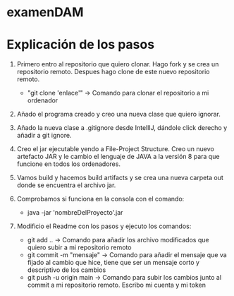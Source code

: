 # examenDAM

# Explicación de los pasos

1. Primero entro al repositorio que quiero clonar. Hago fork y se crea un repositorio remoto. Despues hago clone de este nuevo repositorio remoto.
    - "git clone 'enlace'" -> Comando para clonar el repositorio a mi ordenador

2. Añado el programa creado y creo una nueva clase que quiero ignorar.

3. Añado la nueva clase a .gitignore desde IntellIJ, dándole click derecho y añadir a git ignore.

4. Creo el jar ejecutable yendo a File-Project Structure. Creo un nuevo artefacto JAR y le cambio el lenguaje de JAVA a la versión 8 para que funcione en todos los ordenadores.

5. Vamos build y hacemos build artifacts y se crea una nueva carpeta out donde se encuentra el archivo jar.

6. Comprobamos si funciona en la consola con el comando:
    - java -jar 'nombreDelProyecto'.jar

7. Modificio el Readme con los pasos y ejecuto los comandos:
    - git add .. -> Comando para añadir los archivo modificados que quiero subir a mi repositorio remoto
    - git commit -m "mensaje" -> Comando para añadir el mensaje que va fijado al cambio que hice, tiene que ser un mensaje corto y descriptivo de los cambios
    - git push -u origin main -> Comando para subir los cambios junto al commit a mi repositorio remoto.
Escribo mi cuenta y mi token
